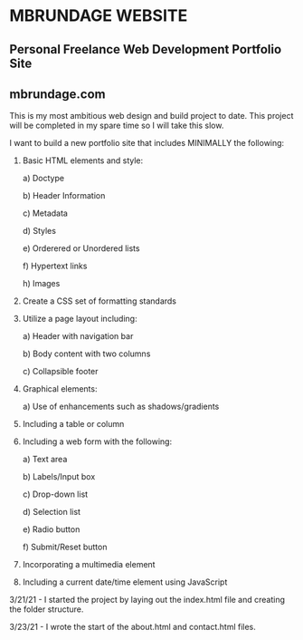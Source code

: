 # MBRUNDAGE WEBSITE

## Personal Freelance Web Development Portfolio Site

## mbrundage.com

This is my most ambitious web design and build project to date. This project will be completed in my spare time so I will take this slow.

I want to build a new portfolio site that includes MINIMALLY the following:

1) Basic HTML elements and style:

    a) Doctype

    b) Header Information

    c) Metadata

    d) Styles

    e) Orderered or Unordered lists

    f) Hypertext links

    h) Images

2) Create a CSS set of formatting standards

3) Utilize a page layout including:

    a) Header with navigation bar

    b) Body content with two columns

    c) Collapsible footer

4) Graphical elements:

    a) Use of enhancements such as shadows/gradients

5) Including a table or column

6) Including a web form with the following:

    a) Text area

    b) Labels/Input box

    c) Drop-down list

    d) Selection list

    e) Radio button

    f) Submit/Reset button

7) Incorporating a multimedia element

8) Including a current date/time element using JavaScript

3/21/21 - I started the project by laying out the index.html file and creating the folder structure.

3/23/21 - I wrote the start of the about.html and contact.html files.